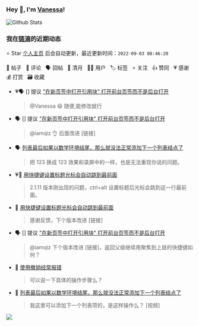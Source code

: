 ### Hey 👋, I'm [Vanessa](http://vanessa.b3log.org/)!

![Github Stats](https://github-readme-stats.vercel.app/api?username=Vanessa219&show_icons=true)

<!--events start -->

### 我在[链滴](https://ld246.com)的近期动态

⭐️ Star [个人主页](https://github.com/Vanessa219/Vanessa219) 后会自动更新，最近更新时间：`2022-09-03 08:46:20`

📝 帖子 &nbsp; 💬 评论 &nbsp; 🗣 回帖 &nbsp; 🌙 清月 &nbsp; 👨‍💻 用户 &nbsp; 🏷️ 标签 &nbsp; ⭐️ 关注 &nbsp; 👍 赞同 &nbsp; 💗 感谢 &nbsp; 💰 打赏 &nbsp; 🗃 收藏

* 💗🗣 [] 提议 [ "在新页签中打开引用块" 打开前台页签而不是后台打开](https://ld246.com/article/1661926598847/comment/1661933808436#comments)

  > @Vanessa 😄 随便,能修改就行
* 🗣 [] 提议 [ "在新页签中打开引用块" 打开前台页签而不是后台打开](https://ld246.com/article/1661926598847/comment/1661933808436#comments)

  > @iamqiz 👌 后面改进 [链接]
* 🗣 [列表最后如果以数学环境结尾，那么就没法正常添加下一个列表结点了](https://ld246.com/article/1662009767021/comment/1662051739423#comments)

  > 把 123 换成 $123$ 效果和录屏中的一样，也是无法重现你说的问题。
* 💗📝 [用快捷键设置标题光标会自动跳到最前面](https://ld246.com/article/1662102099745)

  > 2.1.11 版本刚出现的问题，ctrl+alt 设置标题后光标会跳到这一行最前面。
* 💬 [用快捷键设置标题光标会自动跳到最前面](https://ld246.com/article/1662102099745/comment/1662107820472#comments)

  > 感谢反馈，下个版本改进 [链接]
* 🗣 [] 提议 [ "在新页签中打开引用块" 打开前台页签而不是后台打开](https://ld246.com/article/1661926598847/comment/1661933808436#comments)

  > @iamqiz 下个版本改进 [链接]，返回父级继续用聚焦到上层的快捷键如何？
* 💬 [使用撤销经常报错](https://ld246.com/article/1662045324585/comment/1662047519134#comments)

  > 可以说一下具体的操作步骤么？
* 💬 [列表最后如果以数学环境结尾，那么就没法正常添加下一个列表结点了](https://ld246.com/article/1662009767021/comment/1662011533293#comments)

  > 我这里可以添加下一个列表项的，是这样操作么？ [视频]


<!--events end -->

<a title="Hits" target="_blank" href="https://github.com/Vanessa219/Vanessa219"><img src="https://hits.b3log.org/Vanessa219/Vanessa219.svg"></a>
